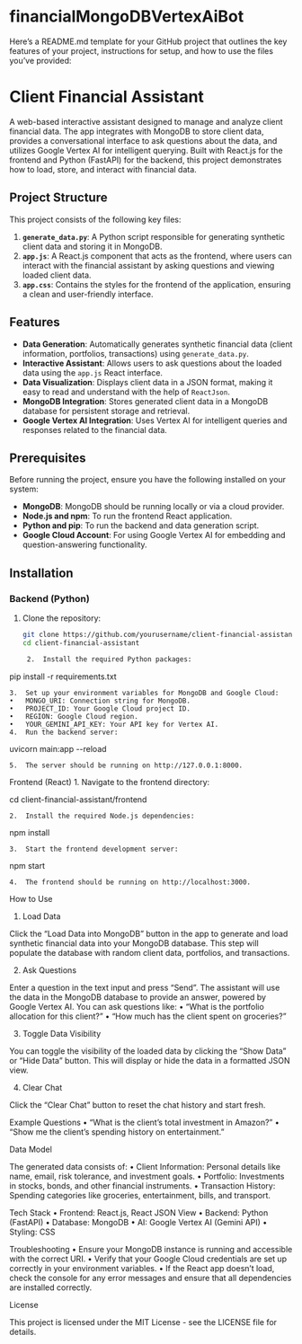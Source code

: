 # financialMongoDBVertexAiBot
Here’s a README.md template for your GitHub project that outlines the key features of your project, instructions for setup, and how to use the files you’ve provided:

# Client Financial Assistant

A web-based interactive assistant designed to manage and analyze client financial data. The app integrates with MongoDB to store client data, provides a conversational interface to ask questions about the data, and utilizes Google Vertex AI for intelligent querying. Built with React.js for the frontend and Python (FastAPI) for the backend, this project demonstrates how to load, store, and interact with financial data.

## Project Structure

This project consists of the following key files:

1. **`generate_data.py`**: A Python script responsible for generating synthetic client data and storing it in MongoDB.
2. **`app.js`**: A React.js component that acts as the frontend, where users can interact with the financial assistant by asking questions and viewing loaded client data.
3. **`app.css`**: Contains the styles for the frontend of the application, ensuring a clean and user-friendly interface.

## Features

- **Data Generation**: Automatically generates synthetic financial data (client information, portfolios, transactions) using `generate_data.py`.
- **Interactive Assistant**: Allows users to ask questions about the loaded data using the `app.js` React interface.
- **Data Visualization**: Displays client data in a JSON format, making it easy to read and understand with the help of `ReactJson`.
- **MongoDB Integration**: Stores generated client data in a MongoDB database for persistent storage and retrieval.
- **Google Vertex AI Integration**: Uses Vertex AI for intelligent queries and responses related to the financial data.

## Prerequisites

Before running the project, ensure you have the following installed on your system:

- **MongoDB**: MongoDB should be running locally or via a cloud provider.
- **Node.js and npm**: To run the frontend React application.
- **Python and pip**: To run the backend and data generation script.
- **Google Cloud Account**: For using Google Vertex AI for embedding and question-answering functionality.

## Installation

### Backend (Python)

1. Clone the repository:
   ```bash
   git clone https://github.com/yourusername/client-financial-assistant.git
   cd client-financial-assistant

	2.	Install the required Python packages:

pip install -r requirements.txt


	3.	Set up your environment variables for MongoDB and Google Cloud:
	•	MONGO_URI: Connection string for MongoDB.
	•	PROJECT_ID: Your Google Cloud project ID.
	•	REGION: Google Cloud region.
	•	YOUR_GEMINI_API_KEY: Your API key for Vertex AI.
	4.	Run the backend server:

uvicorn main:app --reload


	5.	The server should be running on http://127.0.0.1:8000.

Frontend (React)
	1.	Navigate to the frontend directory:

cd client-financial-assistant/frontend


	2.	Install the required Node.js dependencies:

npm install


	3.	Start the frontend development server:

npm start


	4.	The frontend should be running on http://localhost:3000.

How to Use

1. Load Data

Click the “Load Data into MongoDB” button in the app to generate and load synthetic financial data into your MongoDB database. This step will populate the database with random client data, portfolios, and transactions.

2. Ask Questions

Enter a question in the text input and press “Send”. The assistant will use the data in the MongoDB database to provide an answer, powered by Google Vertex AI. You can ask questions like:
	•	“What is the portfolio allocation for this client?”
	•	“How much has the client spent on groceries?”

3. Toggle Data Visibility

You can toggle the visibility of the loaded data by clicking the “Show Data” or “Hide Data” button. This will display or hide the data in a formatted JSON view.

4. Clear Chat

Click the “Clear Chat” button to reset the chat history and start fresh.

Example Questions
	•	“What is the client’s total investment in Amazon?”
	•	“Show me the client’s spending history on entertainment.”

Data Model

The generated data consists of:
	•	Client Information: Personal details like name, email, risk tolerance, and investment goals.
	•	Portfolio: Investments in stocks, bonds, and other financial instruments.
	•	Transaction History: Spending categories like groceries, entertainment, bills, and transport.

Tech Stack
	•	Frontend: React.js, React JSON View
	•	Backend: Python (FastAPI)
	•	Database: MongoDB
	•	AI: Google Vertex AI (Gemini API)
	•	Styling: CSS

Troubleshooting
	•	Ensure your MongoDB instance is running and accessible with the correct URI.
	•	Verify that your Google Cloud credentials are set up correctly in your environment variables.
	•	If the React app doesn’t load, check the console for any error messages and ensure that all dependencies are installed correctly.

License

This project is licensed under the MIT License - see the LICENSE file for details.
